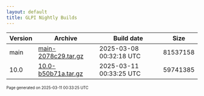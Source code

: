 ```yaml
---
layout: default
title: GLPI Nightly Builds
---
```


Version|Archive|Build date|Size
---|---|---|---
main|[main-2078c29.tar.gz](main-2078c29.tar.gz)|2025-03-08 00:32:18 UTC|81537158
10.0|[10.0-b50b71a.tar.gz](10.0-b50b71a.tar.gz)|2025-03-11 00:33:25 UTC|59741385

<font size="1">Page generated on 2025-03-11 00:33:25 UTC</font>
